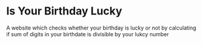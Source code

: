 # Is Your Birthday Lucky
 A website which checks whether your birthday is lucky or not by calculating if sum of digits in your birthdate is divisible by your lukcy number
